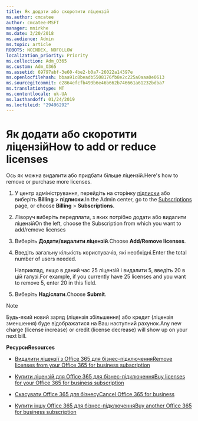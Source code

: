 ```yaml
---
title: Як додати або скоротити ліцензій
ms.author: cmcatee
author: cmcatee-MSFT
manager: mnirkhe
ms.date: 3/20/2018
ms.audience: Admin
ms.topic: article
ROBOTS: NOINDEX, NOFOLLOW
localization_priority: Priority
ms.collection: Adm_O365
ms.custom: Adm_O365
ms.assetid: 69797abf-3e60-4be2-b0a7-26022a14397e
ms.openlocfilehash: bbaa91c8beadb5508176fb8e2c225a0aaa0e0613
ms.sourcegitcommit: e2864efcfb493b6e46b662b746661a61232bdba7
ms.translationtype: MT
ms.contentlocale: uk-UA
ms.lasthandoff: 01/24/2019
ms.locfileid: "29496292"
---
```

# <a name="how-to-add-or-reduce-licenses"></a><span data-ttu-id="f4201-102">Як додати або скоротити ліцензій</span><span class="sxs-lookup"><span data-stu-id="f4201-102">How to add or reduce licenses</span></span>

<span data-ttu-id="f4201-103">Ось як можна видалити або придбати більше ліцензій.</span><span class="sxs-lookup"><span data-stu-id="f4201-103">Here's how to remove or purchase more licenses.</span></span>
  
1. <span data-ttu-id="f4201-104">У центр адміністрування, перейдіть на сторінку [підписки](https://go.microsoft.com/fwlink/p/?linkid=842054) або виберіть **Billing** \> **підписки**.</span><span class="sxs-lookup"><span data-stu-id="f4201-104">In the Admin center, go to the [Subscriptions](https://go.microsoft.com/fwlink/p/?linkid=842054) page, or choose **Billing** \> **Subscriptions**.</span></span>
    
2. <span data-ttu-id="f4201-105">Ліворуч виберіть передплати, з яких потрібно додати або видалити ліцензій</span><span class="sxs-lookup"><span data-stu-id="f4201-105">On the left, choose the Subscription from which you want to add/remove licenses</span></span>
    
3. <span data-ttu-id="f4201-106">Виберіть **Додати/видалити ліцензій**.</span><span class="sxs-lookup"><span data-stu-id="f4201-106">Choose **Add/Remove licenses**.</span></span>
    
4. <span data-ttu-id="f4201-107">Введіть загальну кількість користувачів, які необхідні.</span><span class="sxs-lookup"><span data-stu-id="f4201-107">Enter the total number of users needed.</span></span>
    
    <span data-ttu-id="f4201-108">Наприклад, якщо в даний час 25 ліцензій і видалити 5, введіть 20 в цій галузі.</span><span class="sxs-lookup"><span data-stu-id="f4201-108">For example, if you currently have 25 licenses and you want to remove 5, enter 20 in this field.</span></span>
    
5. <span data-ttu-id="f4201-109">Виберіть **Надіслати**.</span><span class="sxs-lookup"><span data-stu-id="f4201-109">Choose **Submit**.</span></span>
    
> [!NOTE]
> <span data-ttu-id="f4201-110">Будь-який новий заряд (ліцензія збільшення) або кредит (ліцензія зменшення) буде відображатися на Ваш наступний рахунок.</span><span class="sxs-lookup"><span data-stu-id="f4201-110">Any new charge (license increase) or credit (license decrease) will show up on your next bill.</span></span> 
  
 <span data-ttu-id="f4201-111">**Ресурси**</span><span class="sxs-lookup"><span data-stu-id="f4201-111">**Resources**</span></span>
  
- [<span data-ttu-id="f4201-112">Видалити ліцензії з Office 365 для бізнес-підключення</span><span class="sxs-lookup"><span data-stu-id="f4201-112">Remove licenses from your Office 365 for business subscription</span></span>](https://support.office.com/article/9c64d127-e2dd-4ecc-81f5-2f87e5a74803)
    
- [<span data-ttu-id="f4201-113">Купити ліцензій для Office 365 для бізнес-підключення</span><span class="sxs-lookup"><span data-stu-id="f4201-113">Buy licenses for your Office 365 for business subscription</span></span>](https://support.office.com/article/36081d8d-b3fa-4948-8c34-e217bba825e1)
    
- [<span data-ttu-id="f4201-114">Скасувати Office 365 для бізнесу</span><span class="sxs-lookup"><span data-stu-id="f4201-114">Cancel Office 365 for business</span></span>](https://support.office.com/article/b1bc0bef-4608-4601-813a-cdd9f746709a)
    
- [<span data-ttu-id="f4201-115">Купити іншу Office 365 для бізнес-підключення</span><span class="sxs-lookup"><span data-stu-id="f4201-115">Buy another Office 365 for business subscription</span></span>](https://support.office.com/article/fab3b86c-3359-4042-8692-5d4dc7550b7c)
    

